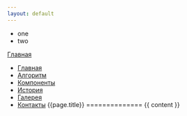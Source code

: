 ```yaml
---
layout: default
---
```

* one
* two

[Главная]({{site.url}}/{{site.project}}/distibot/index.html "Главная")

* [Главная]({{site.url}}/{{site.project}}/distibot/index.html "Главная")
* [Алгоритм]({{site.url}}/{{site.project}}/distibot/rules/index.html "Алгоритм работы")
* [Компоненты]({{site.url}}/{{site.project}}/distibot/components/index.html "Компоненты дистибота")
* [История]({{site.url}}/{{site.project}}/distibot/history/index.html "История создания")
* [Галерея]({{site.url}}/{{site.project}}/distibot/gallery/index.html "Галерея")
* [Контакты]({{site.url}}/{{site.project}}/distibot/contacts/index.html "Контакты")
{{page.title}}
==============
{{ content }}
